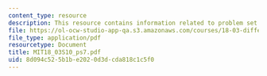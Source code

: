 ```yaml
---
content_type: resource
description: This resource contains information related to problem set 7.
file: https://ol-ocw-studio-app-qa.s3.amazonaws.com/courses/18-03-differential-equations-spring-2010/8d094c525b1be2020d3dcda818c1c5f0_MIT18_03S10_ps7.pdf
file_type: application/pdf
resourcetype: Document
title: MIT18_03S10_ps7.pdf
uid: 8d094c52-5b1b-e202-0d3d-cda818c1c5f0
---
```

